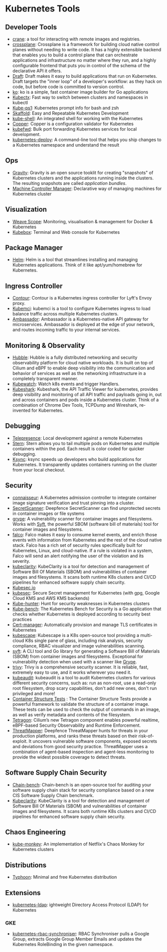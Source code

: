# Kubernetes Tools

## Developer Tools
- [crane](https://github.com/google/go-containerregistry/tree/main/cmd/crane): a tool for interacting with remote images and registries.
- [crossplane](https://github.com/crossplane/crossplane): Crossplane is a framework for building cloud native control planes without needing to write code. It has a highly extensible backend that enables you to build a control plane that can orchestrate applications and infrastructure no matter where they run, and a highly configurable frontend that puts you in control of the schema of the declarative API it offers.
- [Draft](https://github.com/Azure/draft): Draft makes it easy to build applications that run on Kubernetes. Draft targets the "inner loop" of a developer's workflow: as they hack on code, but before code is committed to version control.
- [ko](https://github.com/ko-build/ko): ko is a simple, fast container image builder for Go applications
- [Kubectx](https://github.com/ahmetb/kubectx): Fast way to switch between clusters and namespaces in kubectl 
- [Kube-ps1](https://github.com/jonmosco/kube-ps1): Kubernetes prompt info for bash and zsh
- [Skaffold](https://github.com/GoogleContainerTools/skaffold): Easy and Repeatable Kubernetes Development
- [kube-shell](https://github.com/cloudnativelabs/kube-shell): An integrated shell for working with the Kubernetes
- [Copper](https://github.com/cloud66-oss/copper): Copper is a configuration validator for Kubernetes
- [kubefwd](https://github.com/txn2/kubefwd): Bulk port forwarding Kubernetes services for local development.
- [kubernetes-deploy](https://github.com/Shopify/kubernetes-deploy): A command-line tool that helps you ship changes to a Kubernetes namespace and understand the result

## Ops
- [Gravity](https://github.com/gravitational/gravity): Gravity is an open source tooklit for creating "snapshots" of Kubernetes clusters and the applications running inside the clusters. The resulting snapshots are called *application bundles*.
- [Machine Controller Manager](https://github.com/gardener/machine-controller-manager): Declarative way of managing machines for Kubernetes cluster


## Visualization
- [Weave Scope](https://github.com/weaveworks/scope): Monitoring, visualisation & management for Docker & Kubernetes 
- [Kubebox](https://github.com/astefanutti/kubebox): Terminal and Web console for Kubernetes 

## Package Manager
- [Helm](https://github.com/helm/helm): Helm is a tool that streamlines installing and managing Kubernetes applications. Think of it like apt/yum/homebrew for Kubernetes.

## Ingress Controller
- [Contour](https://github.com/heptio/contour): Contour is a Kubernetes ingress controller for Lyft's Envoy proxy.
- [Kubemci](https://github.com/GoogleCloudPlatform/k8s-multicluster-ingress): kubemci is a tool to configure Kubernetes ingress to load balance traffic across multiple Kubernetes clusters.
- [Ambassador](https://www.getambassador.io): Ambassador is a Kubernetes-native API gateway for microservices. Ambassador is deployed at the edge of your network, and routes incoming traffic to your internal services.

## Monitoring & Observality
- [Hubble](https://github.com/cilium/hubble): Hubble is a fully distributed networking and security observability platform for cloud native workloads. It is built on top of Cilium and eBPF to enable deep visibility into the communication and behavior of services as well as the networking infrastructure in a completely transparent manner.
- [Kubewatch](https://github.com/robusta-dev/kubewatch): Watch k8s events and trigger Handlers.
- [Kubeshark](https://github.com/kubeshark/kubeshark): Kubeshark, the API Traffic Viewer for kubernetes, provides deep visibility and monitoring of all API traffic and payloads going in, out and across containers and pods inside a Kubernetes cluster. Think of a combination of Chrome Dev Tools, TCPDump and Wireshark, re-invented for Kubernetes.


## Debugging
- [Telepresence](https://www.telepresence.io/): Local development against a remote Kubernetes
- [Stern](https://github.com/wercker/stern): Stern allows you to tail multiple pods on Kubernetes and multiple containers within the pod. Each result is color coded for quicker debugging.
- [Ksync](https://github.com/vapor-ware/ksync): 
ksync speeds up developers who build applications for Kubernetes. It transparently updates containers running on the cluster from your local checkout. 

## Security
- [connaisseur](https://github.com/sse-secure-systems/connaisseur): A Kubernetes admission controller to integrate container image signature verification and trust pinning into a cluster.
- [SecretScanner](https://github.com/deepfence/SecretScanner): Deepfence SecretScanner can find unprotected secrets in container images or file systems
- [grype](https://github.com/anchore/grype): A vulnerability scanner for container images and filesystems. Works with [Syft](https://github.com/anchore/syft), the powerful SBOM (software bill of materials) tool for container images and filesystems.
- [falco](https://github.com/falcosecurity/falco): Falco makes it easy to consume kernel events, and enrich those events with information from Kubernetes and the rest of the cloud native stack. Falco has a rich set of security rules specifically built for Kubernetes, Linux, and cloud-native. If a rule is violated in a system, Falco will send an alert notifying the user of the violation and its severity.
- [kubeclarity](https://github.com/openclarity/kubeclarity): KubeClarity is a tool for detection and management of Software Bill Of Materials (SBOM) and vulnerabilities of container images and filesystems. It scans both runtime K8s clusters and CI/CD pipelines for enhanced software supply chain security.
- [Kubesec.io](https://kubesec.io/)
- [kubesec](https://github.com/shyiko/kubesec): Secure Secret management for Kubernetes (with gpg, Google Cloud KMS and AWS KMS backends)
- [Kube-hunter](https://github.com/aquasecurity/kube-hunter): Hunt for security weaknesses in Kubernetes clusters
- [Kube-bench](https://github.com/aquasecurity/kube-bench): The Kubernetes Bench for Security is a Go application that checks whether Kubernetes is deployed according to security best practices
- [Cert-manager](https://github.com/jetstack/cert-manager/): Automatically provision and manage TLS certificates in Kubernetes
- [kubescape](https://github.com/armosec/kubescape): Kubescape is a K8s open-source tool providing a multi-cloud K8s single pane of glass, including risk analysis, security compliance, RBAC visualizer and image vulnerabilities scanning.
- [syft](https://github.com/anchore/syft): A CLI tool and Go library for generating a Software Bill of Materials (SBOM) from container images and filesystems. Exceptional for vulnerability detection when used with a scanner like [Grype](https://github.com/anchore/grype).
- [trivy](https://github.com/aquasecurity/trivy): Trivy is a comprehensive security scanner. It is reliable, fast, extremely easy to use, and it works wherever you need it.
- [kubeaudit](https://github.com/Shopify/kubeaudit): kubeaudit is a tool to audit Kubernetes clusters for various different security concerns, such as: run as non-root, use a read-only root filesystem, drop scary capabilities, don't add new ones, don't run privileged and more!
- [Container Structure Tests](https://github.com/GoogleContainerTools/container-structure-test) : The Container Structure Tests provide a powerful framework to validate the structure of a container image. These tests can be used to check the output of commands in an image, as well as verify metadata and contents of the filesystem.
- [Tetragon](https://github.com/cilium/tetragon): Cilium’s new Tetragon component enables powerful realtime, eBPF-based Security Observability and Runtime Enforcement.
- [ThreatMapper](https://github.com/deepfence/ThreatMapper): Deepfence ThreatMapper hunts for threats in your production platforms, and ranks these threats based on their risk-of-exploit. It uncovers vulnerable software components, exposed secrets and deviations from good security practice. ThreatMapper uses a combination of agent-based inspection and agent-less monitoring to provide the widest possible coverage to detect threats.

## Software Supply Chain Security 
- [Chain-bench](https://github.com/aquasecurity/chain-bench): Chain-bench is an open-source tool for auditing your software supply chain stack for security compliance based on a new CIS Software Supply Chain benchmark. 
- [Kubeclarity](https://github.com/openclarity/kubeclarity): KubeClarity is a tool for detection and management of Software Bill Of Materials (SBOM) and vulnerabilities of container images and filesystems. It scans both runtime K8s clusters and CI/CD pipelines for enhanced software supply chain security.

## Chaos Engineering
- [kube-monkey](https://github.com/asobti/kube-monkey): An implementation of Netflix's Chaos Monkey for Kubernetes clusters

## Distributions
- [Typhoon](https://github.com/poseidon/typhoon): Minimal and free Kubernetes distribution 

## Extensions
- [kubernetes-ldap](https://github.com/apprenda-kismatic/kubernetes-ldap): ightweight Directory Access Protocol (LDAP) for Kubernetes

### GKE
- [kubernetes-rbac-synchroniser](https://github.com/google-cloud-tools/kubernetes-rbac-synchroniser): RBAC Synchroniser pulls a Google Group, extracts Google Group Member Emails and updates the Kubernetes RoleBinding in the given namespace.
